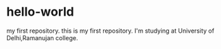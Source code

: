 # hello-world
my first repository.
this is my first repository.
I'm studying at University of Delhi,Ramanujan college.

